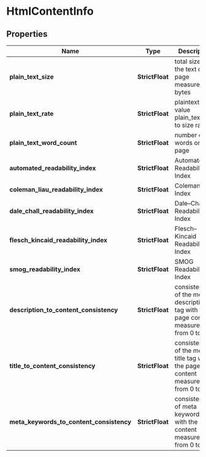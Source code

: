 # HtmlContentInfo


## Properties

| Name | Type | Description | Notes |
|------------ | ------------- | ------------- | -------------|
**plain_text_size** | **StrictFloat** | total size of the text on the page measured in bytes |[optional]|
**plain_text_rate** | **StrictFloat** | plaintext rate value<br>plain_text_size to size ratio |[optional]|
**plain_text_word_count** | **StrictFloat** | number of words on the page |[optional]|
**automated_readability_index** | **StrictFloat** | Automated Readability Index |[optional]|
**coleman_liau_readability_index** | **StrictFloat** | Coleman–Liau Index |[optional]|
**dale_chall_readability_index** | **StrictFloat** | Dale–Chall Readability Index |[optional]|
**flesch_kincaid_readability_index** | **StrictFloat** | Flesch–Kincaid Readability Index |[optional]|
**smog_readability_index** | **StrictFloat** | SMOG Readability Index |[optional]|
**description_to_content_consistency** | **StrictFloat** | consistency of the meta description tag with the page content<br>measured from 0 to 1 |[optional]|
**title_to_content_consistency** | **StrictFloat** | consistency of the meta title tag with the page content<br>measured from 0 to 1 |[optional]|
**meta_keywords_to_content_consistency** | **StrictFloat** | consistency of meta keywordstag with the page content<br>measured from 0 to 1 |[optional]|